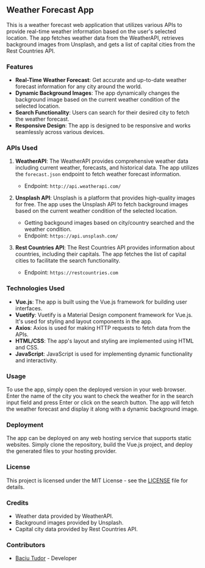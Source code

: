 ## Weather Forecast App

This is a weather forecast web application that utilizes various APIs to provide real-time weather information based on the user's selected location. The app fetches weather data from the WeatherAPI, retrieves background images from Unsplash, and gets a list of capital cities from the Rest Countries API.

### Features

- **Real-Time Weather Forecast**: Get accurate and up-to-date weather forecast information for any city around the world.
- **Dynamic Background Images**: The app dynamically changes the background image based on the current weather condition of the selected location.
- **Search Functionality**: Users can search for their desired city to fetch the weather forecast.
- **Responsive Design**: The app is designed to be responsive and works seamlessly across various devices.

### APIs Used

1. **WeatherAPI**: The WeatherAPI provides comprehensive weather data including current weather, forecasts, and historical data. The app utilizes the `forecast.json` endpoint to fetch weather forecast information.
   - Endpoint: `http://api.weatherapi.com/`

2. **Unsplash API**: Unsplash is a platform that provides high-quality images for free. The app uses the Unsplash API to fetch background images based on the current weather condition of the selected location.
   - Getting backgound images based on city/country searched and the weather condition.
   - Endpoint: `https://api.unsplash.com/`

4. **Rest Countries API**: The Rest Countries API provides information about countries, including their capitals. The app fetches the list of capital cities to facilitate the search functionality.
   - Endpoint: `https://restcountries.com`

### Technologies Used

- **Vue.js**: The app is built using the Vue.js framework for building user interfaces.
- **Vuetify**: Vuetify is a Material Design component framework for Vue.js. It's used for styling and layout components in the app.
- **Axios**: Axios is used for making HTTP requests to fetch data from the APIs.
- **HTML/CSS**: The app's layout and styling are implemented using HTML and CSS.
- **JavaScript**: JavaScript is used for implementing dynamic functionality and interactivity.

### Usage

To use the app, simply open the deployed version in your web browser. Enter the name of the city you want to check the weather for in the search input field and press Enter or click on the search button. The app will fetch the weather forecast and display it along with a dynamic background image.

### Deployment

The app can be deployed on any web hosting service that supports static websites. Simply clone the repository, build the Vue.js project, and deploy the generated files to your hosting provider.

### License

This project is licensed under the MIT License - see the [LICENSE](LICENSE) file for details.

### Credits

- Weather data provided by WeatherAPI.
- Background images provided by Unsplash.
- Capital city data provided by Rest Countries API.

### Contributors

- [Baciu Tudor](https://github.com/baciutudorstefan) - Developer
